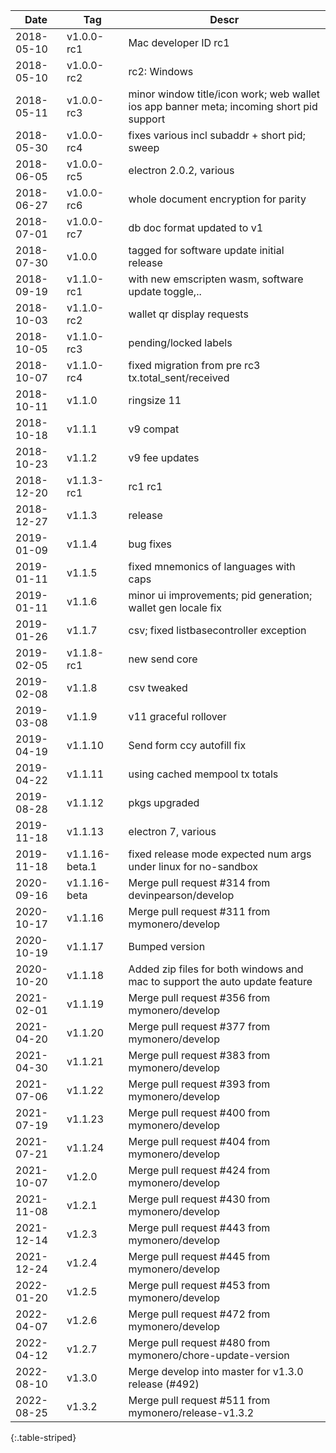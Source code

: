 Date 	   | Tag 	        | Descr
---------- | ------------------ | -----------------
2018-05-10 | v1.0.0-rc1 	| Mac developer ID rc1
2018-05-10 | v1.0.0-rc2 	| rc2: Windows
2018-05-11 | v1.0.0-rc3 	| minor window title/icon work; web wallet ios app banner meta; incoming short pid support
2018-05-30 | v1.0.0-rc4 	| fixes various incl subaddr + short pid; sweep
2018-06-05 | v1.0.0-rc5 	| electron 2.0.2, various
2018-06-27 | v1.0.0-rc6 	| whole document encryption for parity
2018-07-01 | v1.0.0-rc7 	| db doc format updated to v1
2018-07-30 | v1.0.0 		| tagged for software update initial release
2018-09-19 | v1.1.0-rc1 	| with new emscripten wasm, software update toggle,..
2018-10-03 | v1.1.0-rc2 	| wallet qr display requests
2018-10-05 | v1.1.0-rc3 	| pending/locked labels
2018-10-07 | v1.1.0-rc4 	| fixed migration from pre rc3 tx.total_sent/received
2018-10-11 | v1.1.0 		| ringsize 11
2018-10-18 | v1.1.1 		| v9 compat
2018-10-23 | v1.1.2 		| v9 fee updates
2018-12-20 | v1.1.3-rc1 	| rc1      rc1
2018-12-27 | v1.1.3 		| release
2019-01-09 | v1.1.4 		| bug fixes
2019-01-11 | v1.1.5 		| fixed mnemonics of languages with caps
2019-01-11 | v1.1.6 		| minor ui improvements; pid generation; wallet gen locale fix
2019-01-26 | v1.1.7 		| csv; fixed listbasecontroller exception
2019-02-05 | v1.1.8-rc1 	| new send core
2019-02-08 | v1.1.8 		| csv tweaked
2019-03-08 | v1.1.9 		| v11 graceful rollover
2019-04-19 | v1.1.10 		| Send form ccy autofill fix
2019-04-22 | v1.1.11 		| using cached mempool tx totals
2019-08-28 | v1.1.12 		| pkgs upgraded
2019-11-18 | v1.1.13 		| electron 7, various
2019-11-18 | v1.1.16-beta.1 	| fixed release mode expected num args under linux for no-sandbox
2020-09-16 | v1.1.16-beta 	| Merge pull request #314 from devinpearson/develop
2020-10-17 | v1.1.16 		| Merge pull request #311 from mymonero/develop
2020-10-19 | v1.1.17 		| Bumped version
2020-10-20 | v1.1.18 		| Added zip files for both windows and mac to support the auto update feature
2021-02-01 | v1.1.19 		| Merge pull request #356 from mymonero/develop
2021-04-20 | v1.1.20 		| Merge pull request #377 from mymonero/develop
2021-04-30 | v1.1.21 		| Merge pull request #383 from mymonero/develop
2021-07-06 | v1.1.22 		| Merge pull request #393 from mymonero/develop
2021-07-19 | v1.1.23 		| Merge pull request #400 from mymonero/develop
2021-07-21 | v1.1.24 		| Merge pull request #404 from mymonero/develop
2021-10-07 | v1.2.0 		| Merge pull request #424 from mymonero/develop
2021-11-08 | v1.2.1 		| Merge pull request #430 from mymonero/develop
2021-12-14 | v1.2.3 		| Merge pull request #443 from mymonero/develop
2021-12-24 | v1.2.4 		| Merge pull request #445 from mymonero/develop
2022-01-20 | v1.2.5 		| Merge pull request #453 from mymonero/develop
2022-04-07 | v1.2.6 		| Merge pull request #472 from mymonero/develop
2022-04-12 | v1.2.7 		| Merge pull request #480 from mymonero/chore-update-version
2022-08-10 | v1.3.0 		| Merge develop into master for v1.3.0 release (#492)
2022-08-25 | v1.3.2 		| Merge pull request #511 from mymonero/release-v1.3.2
{:.table-striped}
